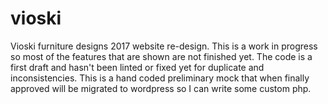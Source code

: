 # vioski
Vioski furniture designs 2017 website re-design.
This is a work in progress so most of the features that are shown are not finished yet.
The code is a first draft and hasn't been linted or fixed yet for duplicate and inconsistencies.
This is a hand coded preliminary mock that when finally approved will be migrated to wordpress so I can write some custom php.
